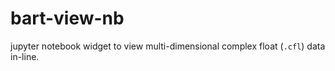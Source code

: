 # bart-view-nb
jupyter notebook widget to view multi-dimensional complex float (`.cfl`) data in-line.

